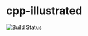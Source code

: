# cpp-illustrated

[![Build Status](https://travis-ci.com/luanics/cpp-illustrated.svg?branch=master)](https://travis-ci.com/luanics/cpp-illustrated)
